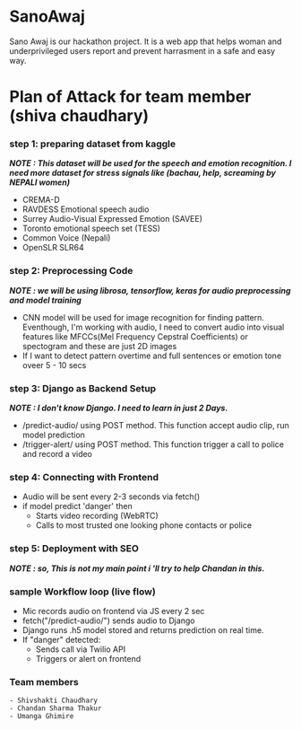 # SanoAwaj
Sano Awaj is our hackathon project. It is a web app that helps woman and underprivileged users report and prevent harrasment in a safe and easy way.

# Plan of Attack for team member (shiva chaudhary)
### step 1: preparing dataset from kaggle
***NOTE : This dataset will be used for the speech and emotion recognition. I need more dataset for stress signals like (bachau, help, screaming by ***NEPALI*** women)***
- CREMA-D
- RAVDESS Emotional speech audio
- Surrey Audio-Visual Expressed Emotion (SAVEE)
- Toronto emotional speech set (TESS)
- Common Voice (Nepali) 
- OpenSLR SLR64

### step 2: Preprocessing Code 
***NOTE : we will be using librosa, tensorflow, keras for audio preprocessing and model training***
- CNN model will be used for image recognition for finding pattern. Eventhough, I'm working with audio, I need to convert audio into visual features like MFCCs(Mel Frequency Cepstral Coefficients) or spectogram and these are just 2D images
- If I want to detect pattern overtime and full sentences or emotion tone oveer 5 - 10 secs

### step 3: Django as Backend Setup
***NOTE : I don't know Django. I need to learn in just ***2 Days***.*** 
- /predict-audio/ using POST method. This function accept audio clip, run model prediction
- /trigger-alert/ using POST method. This function trigger a call to police and record a video 

### step 4: Connecting with Frontend
- Audio will be sent every 2-3 seconds via fetch()
- if model predict 'danger' then 
  - Starts video recording (WebRTC)
  - Calls to most trusted one looking phone contacts or police

### step 5: Deployment with SEO
***NOTE : so, This is not my main point i 'll try to help Chandan in this.***

### sample Workflow loop (live flow)
- Mic records audio on frontend via JS every 2 sec
- fetch("/predict-audio/") sends audio to Django
- Django runs .h5 model stored and returns prediction on real time.
- If "danger" detected:
  - Sends call via Twilio API
  - Triggers or alert on frontend

### Team members 
``` 
- Shivshakti Chaudhary
- Chandan Sharma Thakur 
- Umanga Ghimire
```